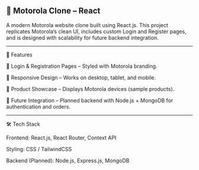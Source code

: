 <h2><b>📱 Motorola Clone – React</b></h2>

A modern Motorola website clone built using React.js.
This project replicates Motorola’s clean UI, includes custom Login and Register pages, and is designed with scalability for future backend integration.


---

🚀 Features

🔐 Login & Registration Pages – Styled with Motorola branding.

🎨 Responsive Design – Works on desktop, tablet, and mobile.

🛒 Product Showcase – Displays Motorola devices (sample products).

🔄 Future Integration – Planned backend with Node.js + MongoDB for authentication and orders.



---

🛠 Tech Stack

Frontend: React.js, React Router, Context API

Styling: CSS / TailwindCSS

Backend (Planned): Node.js, Express.js, MongoDB
